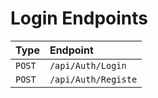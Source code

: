 
# Login Endpoints

| Type | Endpoint     |
| :-------- | :------- |
| `POST`      | `/api/Auth/Login` |
| `POST`      | `/api/Auth/Registe` |
